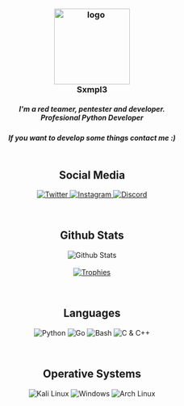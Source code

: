 <h3 align="center">
    <img src="https://avatars.githubusercontent.com/u/116309678?s=400&u=8db30e261b15b7b976d1ee6e366f707bc17bab8d&v=4" width="150"
        height="150" alt="logo" /></br>
    Sxmpl3
    <h5 align="center">
        I'm a red teamer, pentester and developer.</br>
        Profesional Python Developer
    </h5>
    <h5 align="center">
        If you want to develop some things contact me :)
    </h5>
</h3>

<p align="center">
    <a href="https://github.com/Sxmpl3?tab=followers">
        <img src="https://img.shields.io/github/followers/Sxmpl3?style=for-the-badge&logo=starship&color=B5E8E0&logoColor=D9E0EE&labelColor=302D41"
            alt="">
    </a><br>
</p>

<h2 align="center">Social Media</h2>
<p align="center">
    <a href="https://twitter.com/sxmpl3_">
        <img src="https://img.shields.io/badge/Twitter-1DA1F2?style=for-the-badge&logo=twitter&color=B5E8E0&logoColor=D9E0EE&labelColor=302D41"
            alt="Twitter">
    </a>
    <a href="https://www.instagram.com/izaan.14">
        <img src="https://img.shields.io/badge/Instagram-E4405F?style=for-the-badge&logo=instagram&color=B5E8E0&logoColor=D9E0EE&labelColor=302D41"
            alt="Instagram" />
    </a>
    <a href="">
        <img src="https://img.shields.io/badge/Discord-5865F2?style=for-the-badge&logo=discord&color=B5E8E0&logoColor=D9E0EE&labelColor=302D41"
            alt="Discord">
    </a>
</p><br>

<h2 align="center">Github Stats</h2>
<p align="center">
    <img src="https://github-readme-stats.vercel.app/api?username=Sxmpl3&row_icons=true&include_all_commits=true&hide=issues&hide_border=true&theme=nord"
        alt="Github Stats"><br><br>
    <a href="https://github.com/Sxmpl3">
        <img src="https://github-profile-trophy.vercel.app/?username=Sxmpl3&theme=nord&row=1" alt="Trophies">
    </a>
    <br>
</p><br>

<h2 align="center">Languages</h2>
<p align="center">
    <img src="https://img.shields.io/badge/Python-FFD43B?style=for-the-badge&logo=python&logoColor=D9E0EE&color=B5E8E0&labelColor=302D41"
        alt="Python">
    <img src="https://img.shields.io/badge/Go-00ADD8?style=for-the-badge&logo=go&logoColor=D9E0EE&color=B5E8E0&labelColor=302D41"
        alt="Go">
    <img src="https://img.shields.io/badge/Bash-4EAA25?style=for-the-badge&logo=GNU%20Bash&logoColor=D9E0EE&color=B5E8E0&labelColor=302D41"
        alt="Bash">
    <img src="https://img.shields.io/badge/C++-4EAA25?style=for-the-badge&logo=C&logoColor=D9E0EE&color=B5E8E0&labelColor=302D41"
        alt="C & C++">
</p><br>

<h2 align="center">Operative Systems</h2>
<p align="center">
    <img src="https://img.shields.io/badge/Kali_Linux-557C94?style=for-the-badge&logo=kali-linux&logoColor=D9E0EE&color=B5E8E0&labelColor=302D41"
        alt="Kali Linux">
    <img src="https://img.shields.io/badge/Windows-0078D6?style=for-the-badge&logo=windows&logoColor=D9E0EE&color=B5E8E0&labelColor=302D41"
        alt="Windows">
    <img alt="Arch Linux"
        src="https://img.shields.io/badge/Arch_Linux-1793D1?style=for-the-badge&logo=arch-linux&logoColor=D9E0EE&color=B5E8E0&labelColor=302D41" />
</p><br>
